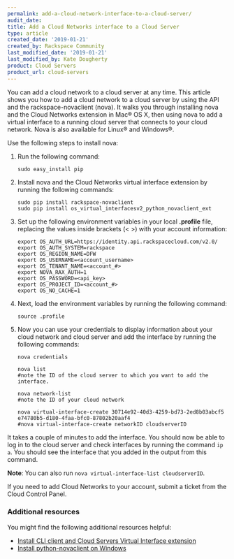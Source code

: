 ```yaml
---
permalink: add-a-cloud-network-interface-to-a-cloud-server/
audit_date:
title: Add a Cloud Networks interface to a Cloud Server
type: article
created_date: '2019-01-21'
created_by: Rackspace Community
last_modified_date: '2019-01-21'
last_modified_by: Kate Dougherty
product: Cloud Servers
product_url: cloud-servers
---
```


You can add a cloud network to a cloud server at any time. This article shows
you how to add a cloud network to a cloud server by using the API and the
rackspace-novaclient (nova). It walks you through installing nova and the
Cloud Networks extension in Mac&reg; OS X, then using nova to add a virtual
interface to a running cloud server that connects to your cloud network. Nova
is also available for Linux&reg; and Windows&reg;.

Use the following steps to install nova:

1. Run the following command:

       sudo easy_install pip

2. Install nova and the Cloud Networks virtual interface
   extension by running the following commands:

       sudo pip install rackspace-novaclient
       sudo pip install os_virtual_interfacesv2_python_novaclient_ext

3. Set up the following environment variables in your local **.profile** file,
   replacing the values inside brackets (< >) with your account information:

       export OS_AUTH_URL=https://identity.api.rackspacecloud.com/v2.0/
       export OS_AUTH_SYSTEM=rackspace
       export OS_REGION_NAME=DFW
       export OS_USERNAME=<account_username>
       export OS_TENANT_NAME=<account_#>
       export NOVA_RAX_AUTH=1
       export OS_PASSWORD=<api_key>
       export OS_PROJECT_ID=<account_#>
       export OS_NO_CACHE=1

 4. Next, load the environment variables by running the following command:

        source .profile

5. Now you can use your credentials to display information about your cloud
   network and cloud server and add the interface by running the following
   commands:

       nova credentials

       nova list
       #note the ID of the cloud server to which you want to add the interface.

       nova network-list
       #note the ID of your cloud network

       nova virtual-interface-create 30714e92-40d3-4259-bd73-2ed8b03abcf5 e74780b5-d180-4faa-bfc0-87802b20aaf4
       #nova virtual-interface-create networkID cloudserverID

It takes a couple of minutes to add the interface. You should now be able to
log in to the cloud server and check interfaces by running the command `ip a`.
You should see the interface that you added in the output from this command.

**Note**: You can also run `nova virtual-interface-list cloudserverID`.

If you need to add Cloud Networks to your account, submit a ticket from the
Cloud Control Panel.

### Additional resources

You might find the following additional resources helpful:

- [Install CLI client and Cloud Servers Virtual Interface
  extension](https://developer.rackspace.com/docs/cloud-servers/v2/getting-started/send-request-ovw/#id2)
- [Install python-novaclient on Windows](https://support.rackspace.com/support/how-to/installing-python-novaclient-on-windows/)

